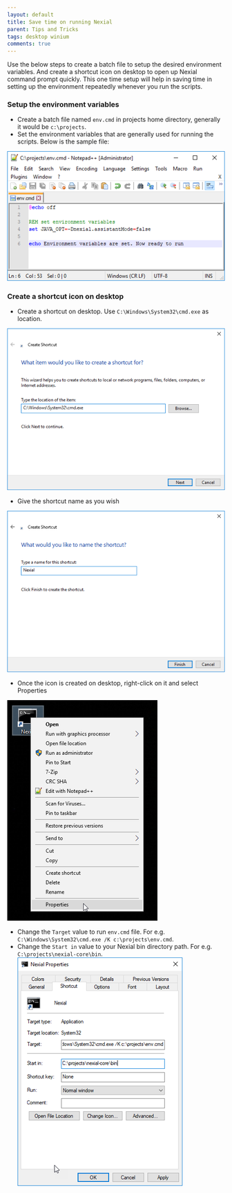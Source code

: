 ```yaml
---
layout: default
title: Save time on running Nexial
parent: Tips and Tricks
tags: desktop winium
comments: true
---
```


Use the below steps to create a batch file to setup the desired environment variables. And create a shortcut icon on desktop
to open up Nexial command prompt quickly. This one time setup will help in saving time in setting up the environment 
repeatedly whenever you run the scripts.

### Setup the environment variables
- Create a batch file named `env.cmd` in projects home directory, generally it would be `c:\projects`.
- Set the environment variables that are generally used for running the scripts. Below is the sample file:<br/>

![](image/SaveTimeRunningNexial_01.png)<br/>

### Create a shortcut icon on desktop
- Create a shortcut on desktop. Use `C:\Windows\System32\cmd.exe` as location.<br/>

![](image/SaveTimeRunningNexial_02.png)<br/>

- Give the shortcut name as you wish<br/>

![](image/SaveTimeRunningNexial_03.png)<br/>

- Once the icon is created on desktop, right-click on it and select Properties<br/>

![](image/SaveTimeRunningNexial_04.png)<br/>

- Change the `Target` value to run `env.cmd` file. For e.g. `C:\Windows\System32\cmd.exe /K c:\projects\env.cmd`.
- Change the `Start in` value to your Nexial bin directory path. For e.g. `C:\projects\nexial-core\bin`.<br/>
![](image/SaveTimeRunningNexial_05.png)





